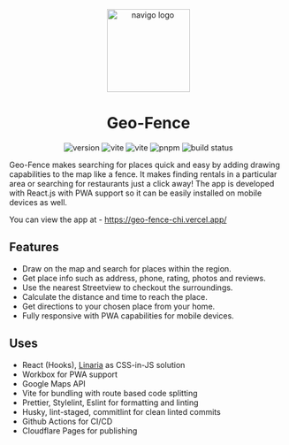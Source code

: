 <div align="center">
  <a href="https://geo-fence-chi.vercel.app/">
    <img width="150" height="150" hspace="10" src="https://navigo-app.pages.dev/icons/icon-512-512.png" alt="navigo logo" />
  </a>
  <h1>Geo-Fence</h1>
  <img src="https://img.shields.io/github/package-json/v/fatehak/navigo-app" alt="version" />
  <img src="https://img.shields.io/github/package-json/dependency-version/fatehak/navigo-app/react" alt="vite" />
  <img src="https://img.shields.io/github/package-json/dependency-version/fatehak/navigo-app/dev/vite" alt="vite" />
  <img src="https://img.shields.io/badge/pnpm-latest-yellow" alt="pnpm" />
  <img src="https://img.shields.io/github/actions/workflow/status/fatehak/navigo-app/lint_build_publish.yaml?branch=main" alt="build status" />
</div>

Geo-Fence makes searching for places quick and easy by adding drawing capabilities to the map like a fence. It makes finding rentals in a particular area or searching for restaurants just a click away! The app is developed with React.js with PWA support so it can be easily installed on mobile devices as well.

You can view the app at - https://geo-fence-chi.vercel.app/

## Features

- Draw on the map and search for places within the region.
- Get place info such as address, phone, rating, photos and reviews.
- Use the nearest Streetview to checkout the surroundings.
- Calculate the distance and time to reach the place.
- Get directions to your chosen place from your home.
- Fully responsive with PWA capabilities for mobile devices.

## Uses

- React (Hooks), [Linaria](https://github.com/callstack/linaria) as CSS-in-JS solution
- Workbox for PWA support
- Google Maps API
- Vite for bundling with route based code splitting
- Prettier, Stylelint, Eslint for formatting and linting
- Husky, lint-staged, commitlint for clean linted commits
- Github Actions for CI/CD
- Cloudflare Pages for publishing
#
